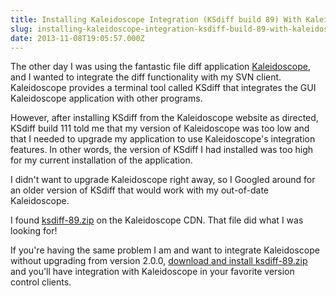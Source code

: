 ```yaml
---
title: Installing Kaleidoscope Integration (KSdiff build 89) With Kaleidoscope 2.0.0
slug: installing-kaleidoscope-integration-ksdiff-build-89-with-kaleidoscope-2-0-0
date: 2013-11-08T19:05:57.000Z
---
```

<!--kg-card-begin: markdown--><p>The other day I was using the fantastic file diff application <a href="http://www.kaleidoscopeapp.com/">Kaleidoscope</a>, and I wanted to integrate the diff functionality with my SVN client. Kaleidoscope provides a terminal tool called KSdiff that integrates the GUI Kaleidoscope application with other programs.</p>
<p>However, after installing KSdiff from the Kaleidoscope website as directed, KSdiff build 111 told me that my version of Kaleidoscope was too low and that I needed to upgrade my application to use Kaleidoscope's integration features. In other words, the version of KSdiff I had installed was too high for my current installation of the application.</p>
<p>I didn't want to upgrade Kaleidoscope right away, so I Googled around for an older version of KSdiff that would work with my out-of-date Kaleidoscope.</p>
<p>I found <a href="http://www.mplewis.com/files/ksdiff-89.zip">ksdiff-89.zip</a> on the Kaleidoscope CDN. That file did what I was looking for!</p>
<p>If you're having the same problem I am and want to integrate Kaleidoscope without upgrading from version 2.0.0, <a href="http://www.mplewis.com/files/ksdiff-89.zip">download and install ksdiff-89.zip</a> and you'll have integration with Kaleidoscope in your favorite version control clients.</p>
<!--kg-card-end: markdown-->